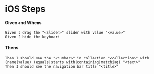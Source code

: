 # iOS Steps

#### Given and Whens
```gherkin
Given I drag the "<slider>" slider with value "<value>"
Given I hide the keyboard
```


#### Thens

```gherkin
Then I should see the "<number>" in collection "<collection>" with (name|value) (equals|starts with|containing|matching) "<text>"
Then I should see the navigation bar title "<title>"

```


